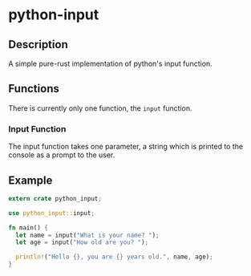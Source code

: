# python-input

## Description

A simple pure-rust implementation of python's input function.

## Functions

There is currently only one function, the `input` function.

### Input Function

The input function takes one parameter, a string which is printed to the console as a prompt to the user.

## Example

```rust
extern crate python_input;

use python_input::input;

fn main() {
  let name = input("What is your name? ");
  let age = input("How old are you? ");

  println!("Hello {}, you are {} years old.", name, age);
}
```
